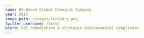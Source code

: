 ```yaml
---
name: US-Based Global Chemical Company
year: 2017
image_path: /images/lordcorp.png
twitter_username: /lord/
blurb: VOC remediation & strategic environmental compliance
---
```

